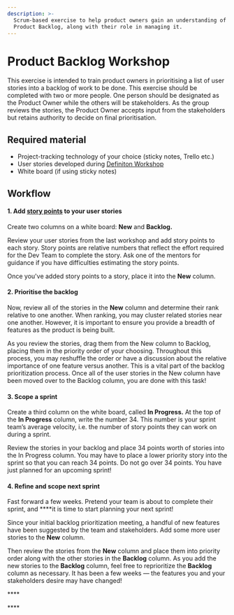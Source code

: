 ```yaml
---
description: >-
  Scrum-based exercise to help product owners gain an understanding of the
  Product Backlog, along with their role in managing it.
---
```


# Product Backlog Workshop

This exercise is intended to train product owners in prioritising a list of user stories into a backlog of work to be done.  This exercise should be completed with two or more people. One person should be designated as the Product Owner while the others will be stakeholders. As the group reviews the stories, the Product Owner accepts input from the stakeholders but retains authority to decide on final prioritisation. 

## **Required material**

* Project-tracking technology of your choice \(sticky notes, Trello etc.\) 
* User stories developed during [Definiton Workshop](../definition-workshop/README.md)
* White board \(if using sticky notes\) 

## Workflow 

#### 1. Add [story points](../../supplementary-modules/glossary.md#story-points) to your user stories 

Create two columns on a white board: **New** and **Backlog.** 

Review your user stories from the last workshop and add story points to each story. Story points are relative numbers that reflect the effort required for the Dev Team to complete the story. Ask one of the mentors for guidance if you have difficulties estimating the story points. 

Once you've added story points to a story, place it into the **New** column. 

#### 2. Prioritise the backlog 

Now, review all of the stories in the **New** column and determine their rank relative to one another. When ranking, you may cluster related stories near one another. However, it is important to ensure you provide a breadth of features as the product is being built. 

As you review the stories, drag them from the New column to Backlog, placing them in the priority order of your choosing. Throughout this process, you may reshuffle the order or have a discussion about the relative importance of one feature versus another. This is a vital part of the backlog prioritization process. Once all of the user stories in the New column have been moved over to the Backlog column, you are done with this task!

#### 3. Scope a sprint

Create a third column on the white board, called **In Progress.** At the top of the **In Progress** column, write the number 34. This number is your sprint team’s average velocity, i.e. the number of story points they can work on during a sprint. 

Review the stories in your backlog and place 34 points worth of stories into the In Progress column. You may have to place a lower priority story into the sprint so that you can reach 34 points. Do not go over 34 points. You have just planned for an upcoming sprint!

#### 4. **Refine and scope next sprint**

Fast forward a few weeks. Pretend your team is about to complete their sprint, and ****it is time to start planning your next sprint! 

Since your initial backlog prioritization meeting, a handful of new features have been suggested by the team and stakeholders. Add some more user stories to the **New** column. 

Then review the stories from the **New** column and place them into priority order along with the other stories in the **Backlog** column. As you add the new stories to the **Backlog** column, feel free to reprioritize the **Backlog** column as necessary. It has been a few weeks — the features you and your stakeholders desire may have changed!







\*\*\*\*

\*\*\*\*



